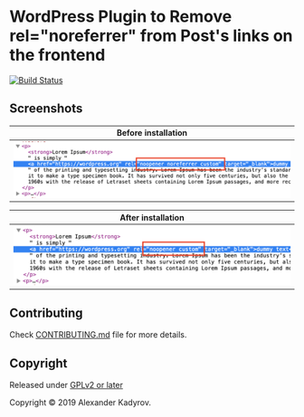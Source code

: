 # WordPress Plugin to Remove rel="noreferrer" from Post's links on the frontend

[![Build Status](https://travis-ci.org/gruz0/remove-noreferrer.svg?branch=master)](https://travis-ci.org/gruz0/remove-noreferrer)

## Screenshots

| Before installation |
| --- |
| <img src="assets/screenshots/screenshot-1.png" alt="Before installation" /> |

| After installation |
| --- |
| <img src="assets/screenshots/screenshot-2.png" alt="After installation" /> |

## Contributing

Check [CONTRIBUTING.md](https://github.com/gruz0/remove-noreferrer/blob/master/CONTRIBUTING.md) file for more details.

## Copyright

Released under [GPLv2 or later](https://www.gnu.org/licenses/gpl-2.0.html)

Copyright &copy; 2019 Alexander Kadyrov.
